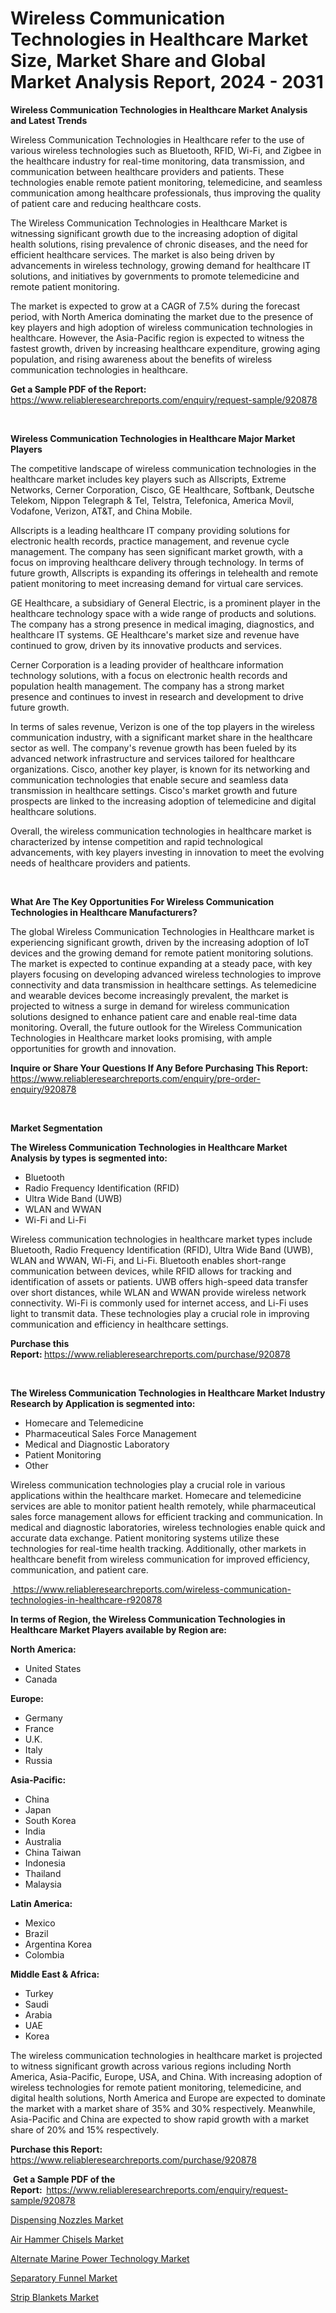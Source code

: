 <p><h1>Wireless Communication Technologies in Healthcare Market Size, Market Share and Global Market Analysis Report, 2024 - 2031</h1></p><p><strong>Wireless Communication Technologies in Healthcare Market Analysis and Latest Trends</strong></p>
<p><p>Wireless Communication Technologies in Healthcare refer to the use of various wireless technologies such as Bluetooth, RFID, Wi-Fi, and Zigbee in the healthcare industry for real-time monitoring, data transmission, and communication between healthcare providers and patients. These technologies enable remote patient monitoring, telemedicine, and seamless communication among healthcare professionals, thus improving the quality of patient care and reducing healthcare costs.</p><p>The Wireless Communication Technologies in Healthcare Market is witnessing significant growth due to the increasing adoption of digital health solutions, rising prevalence of chronic diseases, and the need for efficient healthcare services. The market is also being driven by advancements in wireless technology, growing demand for healthcare IT solutions, and initiatives by governments to promote telemedicine and remote patient monitoring.</p><p>The market is expected to grow at a CAGR of 7.5% during the forecast period, with North America dominating the market due to the presence of key players and high adoption of wireless communication technologies in healthcare. However, the Asia-Pacific region is expected to witness the fastest growth, driven by increasing healthcare expenditure, growing aging population, and rising awareness about the benefits of wireless communication technologies in healthcare.</p></p>
<p><strong>Get a Sample PDF of the Report:&nbsp;</strong> <a href="https://www.reliableresearchreports.com/enquiry/request-sample/920878">https://www.reliableresearchreports.com/enquiry/request-sample/920878</a></p>
<p>&nbsp;</p>
<p><strong>Wireless Communication Technologies in Healthcare Major Market Players</strong></p>
<p><p>The competitive landscape of wireless communication technologies in the healthcare market includes key players such as Allscripts, Extreme Networks, Cerner Corporation, Cisco, GE Healthcare, Softbank, Deutsche Telekom, Nippon Telegraph & Tel, Telstra, Telefonica, America Movil, Vodafone, Verizon, AT&T, and China Mobile.</p><p>Allscripts is a leading healthcare IT company providing solutions for electronic health records, practice management, and revenue cycle management. The company has seen significant market growth, with a focus on improving healthcare delivery through technology. In terms of future growth, Allscripts is expanding its offerings in telehealth and remote patient monitoring to meet increasing demand for virtual care services.</p><p>GE Healthcare, a subsidiary of General Electric, is a prominent player in the healthcare technology space with a wide range of products and solutions. The company has a strong presence in medical imaging, diagnostics, and healthcare IT systems. GE Healthcare's market size and revenue have continued to grow, driven by its innovative products and services.</p><p>Cerner Corporation is a leading provider of healthcare information technology solutions, with a focus on electronic health records and population health management. The company has a strong market presence and continues to invest in research and development to drive future growth.</p><p>In terms of sales revenue, Verizon is one of the top players in the wireless communication industry, with a significant market share in the healthcare sector as well. The company's revenue growth has been fueled by its advanced network infrastructure and services tailored for healthcare organizations. Cisco, another key player, is known for its networking and communication technologies that enable secure and seamless data transmission in healthcare settings. Cisco's market growth and future prospects are linked to the increasing adoption of telemedicine and digital healthcare solutions.</p><p>Overall, the wireless communication technologies in healthcare market is characterized by intense competition and rapid technological advancements, with key players investing in innovation to meet the evolving needs of healthcare providers and patients.</p></p>
<p>&nbsp;</p>
<p><strong>What Are The Key Opportunities For Wireless Communication Technologies in Healthcare Manufacturers?</strong></p>
<p><p>The global Wireless Communication Technologies in Healthcare market is experiencing significant growth, driven by the increasing adoption of IoT devices and the growing demand for remote patient monitoring solutions. The market is expected to continue expanding at a steady pace, with key players focusing on developing advanced wireless technologies to improve connectivity and data transmission in healthcare settings. As telemedicine and wearable devices become increasingly prevalent, the market is projected to witness a surge in demand for wireless communication solutions designed to enhance patient care and enable real-time data monitoring. Overall, the future outlook for the Wireless Communication Technologies in Healthcare market looks promising, with ample opportunities for growth and innovation.</p></p>
<p><strong>Inquire or Share Your Questions If Any Before Purchasing This Report:</strong> <a href="https://www.reliableresearchreports.com/enquiry/pre-order-enquiry/920878">https://www.reliableresearchreports.com/enquiry/pre-order-enquiry/920878</a></p>
<p>&nbsp;</p>
<p><strong>Market Segmentation</strong></p>
<p><strong>The Wireless Communication Technologies in Healthcare Market Analysis by types is segmented into:</strong></p>
<p><ul><li>Bluetooth</li><li>Radio Frequency Identification (RFID)</li><li>Ultra Wide Band (UWB)</li><li>WLAN and WWAN</li><li>Wi-Fi and Li-Fi</li></ul></p>
<p><p>Wireless communication technologies in healthcare market types include Bluetooth, Radio Frequency Identification (RFID), Ultra Wide Band (UWB), WLAN and WWAN, Wi-Fi, and Li-Fi. Bluetooth enables short-range communication between devices, while RFID allows for tracking and identification of assets or patients. UWB offers high-speed data transfer over short distances, while WLAN and WWAN provide wireless network connectivity. Wi-Fi is commonly used for internet access, and Li-Fi uses light to transmit data. These technologies play a crucial role in improving communication and efficiency in healthcare settings.</p></p>
<p><strong>Purchase this Report:&nbsp;</strong><a href="https://www.reliableresearchreports.com/purchase/920878">https://www.reliableresearchreports.com/purchase/920878</a></p>
<p>&nbsp;</p>
<p><strong>The Wireless Communication Technologies in Healthcare Market Industry Research by Application is segmented into:</strong></p>
<p><ul><li>Homecare and Telemedicine</li><li>Pharmaceutical Sales Force Management</li><li>Medical and Diagnostic Laboratory</li><li>Patient Monitoring</li><li>Other</li></ul></p>
<p><p>Wireless communication technologies play a crucial role in various applications within the healthcare market. Homecare and telemedicine services are able to monitor patient health remotely, while pharmaceutical sales force management allows for efficient tracking and communication. In medical and diagnostic laboratories, wireless technologies enable quick and accurate data exchange. Patient monitoring systems utilize these technologies for real-time health tracking. Additionally, other markets in healthcare benefit from wireless communication for improved efficiency, communication, and patient care.</p></p>
<p><a href="https://www.reliableresearchreports.com/wireless-communication-technologies-in-healthcare-r920878">&nbsp;https://www.reliableresearchreports.com/wireless-communication-technologies-in-healthcare-r920878</a></p>
<p><strong>In terms of Region, the Wireless Communication Technologies in Healthcare Market Players available by Region are:</strong></p>
<p>
    <p> <strong> North America: </strong>
        <ul>
            <li>United States</li>
            <li>Canada</li>
        </ul>
        </p> 
    <p> <strong> Europe: </strong>
        <ul>
            <li>Germany</li>
            <li>France</li>
            <li>U.K.</li>
            <li>Italy</li>
            <li>Russia</li>
        </ul>
        </p> 
    <p> <strong> Asia-Pacific: </strong>
        <ul>
            <li>China</li>
            <li>Japan</li>
            <li>South Korea</li>
            <li>India</li>
            <li>Australia</li>
            <li>China Taiwan</li>
            <li>Indonesia</li>
            <li>Thailand</li>
            <li>Malaysia</li>
        </ul>
        </p> 
    <p> <strong> Latin America: </strong>
        <ul>
            <li>Mexico</li>
            <li>Brazil</li>
            <li>Argentina Korea</li>
            <li>Colombia</li>
        </ul>
        </p> 
    <p> <strong> Middle East & Africa: </strong>
        <ul>
            <li>Turkey</li>
            <li>Saudi</li>
            <li>Arabia</li>
            <li>UAE</li>
            <li>Korea</li>
        </ul>
    </p>
    </p>
<p><p>The wireless communication technologies in healthcare market is projected to witness significant growth across various regions including North America, Asia-Pacific, Europe, USA, and China. With increasing adoption of wireless technologies for remote patient monitoring, telemedicine, and digital health solutions, North America and Europe are expected to dominate the market with a market share of 35% and 30% respectively. Meanwhile, Asia-Pacific and China are expected to show rapid growth with a market share of 20% and 15% respectively.</p></p>
<p><strong>Purchase this Report: </strong><a href="https://www.reliableresearchreports.com/purchase/920878">https://www.reliableresearchreports.com/purchase/920878</a></p>
<p>&nbsp;<strong>Get a Sample PDF of the Report:&nbsp;&nbsp;</strong><a href="https://www.reliableresearchreports.com/enquiry/request-sample/920878">https://www.reliableresearchreports.com/enquiry/request-sample/920878</a></p>
<p><strong></strong></p>
<p><p><a href="https://medium.com/@caseywiza1946/global-dispensing-nozzles-market-by-product-type-by-application-by-region-and-companies-85dff2e1fc62">Dispensing Nozzles Market</a></p><p><a href="https://medium.com/@akshatreportprime/air-hammer-chisels-market-size-market-segmentation-market-trends-and-growth-analysis-forecast-3f9e509cdd67">Air Hammer Chisels Market</a></p><p><a href="https://github.com/arabintang013/Market-Research-Report-List-1/blob/main/alternate-marine-power-technology-market.md">Alternate Marine Power Technology Market</a></p><p><a href="https://www.linkedin.com/pulse/global-separatory-funnel-industry-research-report-competitive-gmoie?trackingId=GpFQHChdRE6FdoIaIxNlOQ%3D%3D">Separatory Funnel Market</a></p><p><a href="https://www.linkedin.com/pulse/global-strip-blankets-market-opportunities-forecast-period-aouse?trackingId=mLXzODsHQE22%2Bq3DWsKEgQ%3D%3D">Strip Blankets Market</a></p></p>